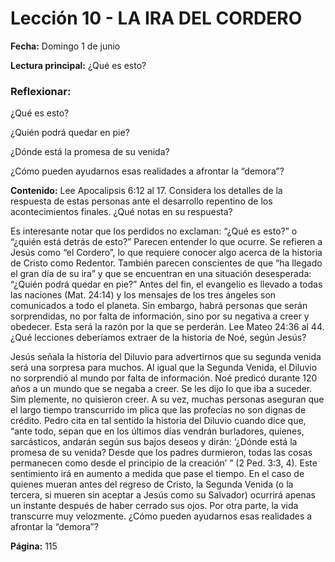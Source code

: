 # Lección 10 - LA IRA DEL CORDERO

**Fecha:** Domingo 1 de junio

**Lectura principal:** ¿Qué es esto?

### Reflexionar:

¿Qué es esto?

¿Quién podrá quedar en pie?

¿Dónde está la promesa de su venida?

¿Cómo pueden ayudarnos esas realidades a afrontar la “demora”?

**Contenido:**
Lee Apocalipsis 6:12 al 17. Considera los detalles de la respuesta de estas
personas ante el desarrollo repentino de los acontecimientos finales. ¿Qué
notas en su respuesta?

Es interesante notar que los perdidos no exclaman: “¿Qué es esto?” o “¿quién
está detrás de esto?” Parecen entender lo que ocurre. Se refieren a Jesús como
“el Cordero”, lo que requiere conocer algo acerca de la historia de Cristo como
Redentor. También parecen conscientes de que “ha llegado el gran día de su ira” y
que se encuentran en una situación desesperada: “¿Quién podrá quedar en pie?”
Antes del fin, el evangelio es llevado a todas las naciones (Mat. 24:14) y los
mensajes de los tres ángeles son comunicados a todo el planeta. Sin embargo,
habrá personas que serán sorprendidas, no por falta de información, sino por
su negativa a creer y obedecer. Esta será la razón por la que se perderán.
Lee Mateo 24:36 al 44. ¿Qué lecciones deberíamos extraer de la historia
de Noé, según Jesús?

Jesús señala la historia del Diluvio para advertirnos que su segunda venida
será una sorpresa para muchos. Al igual que la Segunda Venida, el Diluvio
no sorprendió al mundo por falta de información. Noé predicó durante 120
años a un mundo que se negaba a creer. Se les dijo lo que iba a suceder. Sim­
plemente, no quisieron creer.
A su vez, muchas personas aseguran que el largo tiempo transcurrido im­
plica que las profecías no son dignas de crédito. Pedro cita en tal sentido la
historia del Diluvio cuando dice que, “ante todo, sepan que en los últimos días
vendrán burladores, quienes, sarcásticos, andarán según sus bajos deseos y
dirán: ‘¿Dónde está la promesa de su venida? Desde que los padres durmieron,
todas las cosas permanecen como desde el principio de la creación’ ” (2 Ped.
3:3, 4). Este sentimiento irá en aumento a medida que pase el tiempo.
En el caso de quienes mueran antes del regreso de Cristo, la Segunda Venida (o
la tercera, si mueren sin aceptar a Jesús como su Salvador) ocurrirá apenas un
instante después de haber cerrado sus ojos. Por otra parte, la vida transcurre muy
velozmente. ¿Cómo pueden ayudarnos esas realidades a afrontar la “demora”?

**Página:** 115
